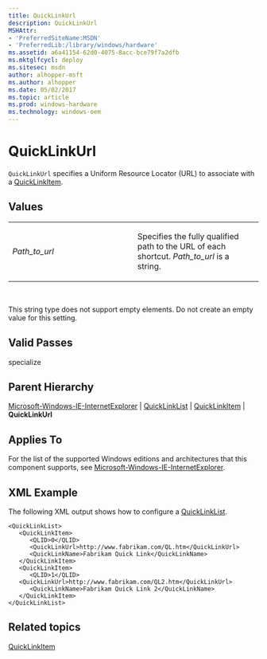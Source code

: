 ```yaml
---
title: QuickLinkUrl
description: QuickLinkUrl
MSHAttr:
- 'PreferredSiteName:MSDN'
- 'PreferredLib:/library/windows/hardware'
ms.assetid: a6a41154-62d0-4075-8acc-bce79f7a2dfb
ms.mktglfcycl: deploy
ms.sitesec: msdn
author: alhopper-msft
ms.author: alhopper
ms.date: 05/02/2017
ms.topic: article
ms.prod: windows-hardware
ms.technology: windows-oem
---
```


# QuickLinkUrl


`QuickLinkUrl` specifies a Uniform Resource Locator (URL) to associate with a [QuickLinkItem](microsoft-windows-ie-internetexplorer-quicklinklist-quicklinkitem.md).

## Values


<table>
<colgroup>
<col width="50%" />
<col width="50%" />
</colgroup>
<tbody>
<tr class="odd">
<td><p><em>Path_to_url</em></p></td>
<td><p>Specifies the fully qualified path to the URL of each shortcut. <em>Path_to_url</em> is a string.</p></td>
</tr>
</tbody>
</table>

 

This string type does not support empty elements. Do not create an empty value for this setting.

## Valid Passes


specialize

## Parent Hierarchy


[Microsoft-Windows-IE-InternetExplorer](microsoft-windows-ie-internetexplorer.md) | [QuickLinkList](microsoft-windows-ie-internetexplorer-quicklinklist.md) | [QuickLinkItem](microsoft-windows-ie-internetexplorer-quicklinklist-quicklinkitem.md) | **QuickLinkUrl**

## Applies To


For the list of the supported Windows editions and architectures that this component supports, see [Microsoft-Windows-IE-InternetExplorer](microsoft-windows-ie-internetexplorer.md).

## XML Example


The following XML output shows how to configure a [QuickLinkList](microsoft-windows-ie-internetexplorer-quicklinklist.md).

```
<QuickLinkList>
   <QuickLinkItem>
      <QLID>0</QLID>
      <QuickLinkUrl>http://www.fabrikam.com/QL.htm</QuickLinkUrl>
      <QuickLinkName>Fabrikam Quick Link</QuickLinkName>
   </QuickLinkItem>
   <QuickLinkItem>
      <QLID>1</QLID>
   <QuickLinkUrl>http://www.fabrikam.com/QL2.htm</QuickLinkUrl>
      <QuickLinkName>Fabrikam Quick Link 2</QuickLinkName>
   </QuickLinkItem>
</QuickLinkList>
```

## Related topics


[QuickLinkItem](microsoft-windows-ie-internetexplorer-quicklinklist-quicklinkitem.md)

 

 







